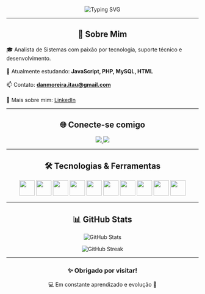 <!-- Perfil README - Daniel Moreira -->

<p align="center">
  <img src="https://readme-typing-svg.herokuapp.com?font=Fira+Code&duration=2000&pause=1000&color=0D96F2&center=true&vCenter=true&width=435&lines=Olá%2C+eu+sou+Daniel+Moreira!;Analista+de+Sistemas;Apaixonado+por+tecnologia+e+dados" alt="Typing SVG" />
</p>

---

<h2 align="center">🚀 Sobre Mim</h2>

🎓 Analista de Sistemas com paixão por tecnologia, suporte técnico e desenvolvimento.<br>  
🧠 Atualmente estudando: <strong>JavaScript, PHP, MySQL, HTML</strong><br>  
📫 Contato: <strong>danmoreira.itau@gmail.com</strong><br>  
🔗 Mais sobre mim: [LinkedIn](https://www.linkedin.com/in/daniel-moreira23/)

---

<h2 align="center">🌐 Conecte-se comigo</h2>
<p align="center">
  <a href="https://www.linkedin.com/in/daniel-moreira23/" target="_blank">
    <img src="https://img.shields.io/badge/-LinkedIn-0A66C2?style=for-the-badge&logo=linkedin&logoColor=white" />
  </a>
  <a href="https://instagram.com/dmoreira15" target="_blank">
    <img src="https://img.shields.io/badge/-Instagram-E4405F?style=for-the-badge&logo=instagram&logoColor=white" />
  </a>
</p>

---

<h2 align="center">🛠️ Tecnologias & Ferramentas</h2>

<p align="center">
  <img src="https://cdn.jsdelivr.net/gh/devicons/devicon/icons/javascript/javascript-original.svg" width="40" height="40"/>
  <img src="https://cdn.jsdelivr.net/gh/devicons/devicon/icons/php/php-original.svg" width="40" height="40"/>
  <img src="https://cdn.jsdelivr.net/gh/devicons/devicon/icons/mysql/mysql-original-wordmark.svg" width="40" height="40"/>
  <img src="https://cdn.jsdelivr.net/gh/devicons/devicon/icons/html5/html5-original.svg" width="40" height="40"/>
  <img src="https://cdn.jsdelivr.net/gh/devicons/devicon/icons/java/java-original.svg" width="40" height="40"/>
  <img src="https://cdn.jsdelivr.net/gh/devicons/devicon/icons/nodejs/nodejs-original-wordmark.svg" width="40" height="40"/>
  <img src="https://cdn.jsdelivr.net/gh/devicons/devicon/icons/react/react-original-wordmark.svg" width="40" height="40"/>
  <img src="https://cdn.jsdelivr.net/gh/devicons/devicon/icons/linux/linux-original.svg" width="40" height="40"/>
  <img src="https://cdn.jsdelivr.net/gh/devicons/devicon/icons/android/android-original-wordmark.svg" width="40" height="40"/>
  <img src="https://www.vectorlogo.zone/logos/microsoft_azure/microsoft_azure-icon.svg" width="40" height="40"/>
</p>

---

<h2 align="center">📊 GitHub Stats</h2>

<p align="center">
  <img src="https://github-readme-stats.vercel.app/api?username=danmoreiradev&show_icons=true&theme=tokyonight&hide_title=true" alt="GitHub Stats" />
</p>

<p align="center">
  <img src="https://github-readme-streak-stats.herokuapp.com/?user=danmoreiradev&theme=tokyonight" alt="GitHub Streak" />
</p>

---

<h3 align="center">✨ Obrigado por visitar!</h3>
<p align="center">
  💻 Em constante aprendizado e evolução 🚀
</p>

